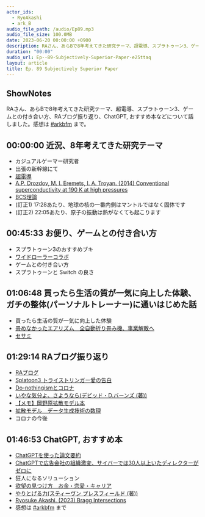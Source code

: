 ```yaml
---
actor_ids:
  - RyoAkashi
  - ark_B
audio_file_path: /audio/Ep89.mp3
audio_file_size: 100.0MB
date: 2023-06-20 00:00:00 +0900
description: RAさん、あらBで8年考えてきた研究テーマ、超電導、スプラトゥーン3、ゲームとの付き合い方、RAブログ振り返り、ChatGPT, おすすめ本などについて話しました。
duration: "00:00"
audio_url: Ep--89-Subjectively-Superior-Paper-e25ttaq
layout: article
title: Ep. 89 Subjectively Superior Paper
---
```

## ShowNotes

RAさん、あらBで8年考えてきた研究テーマ、超電導、スプラトゥーン3、ゲームとの付き合い方、RAブログ振り返り、ChatGPT, おすすめ本などについて話しました。感想は [#arkbfm](https://twitter.com/search?q=%23arkbfm&src=typed_query&f=live) まで。

## 00:00:00 近況、8年考えてきた研究テーマ
* カジュアルゲーマー研究者
* 出張の新幹線にて
* [超電導](https://ja.wikipedia.org/wiki/%E8%B6%85%E4%BC%9D%E5%B0%8E)
* [A.P. Drozdov, M. I. Eremets, I. A. Troyan. (2014) Conventional superconductivity at 190 K at high pressures](https://arxiv.org/abs/1412.0460)
* [BCS理論](https://ja.wikipedia.org/wiki/BCS%E7%90%86%E8%AB%96)
* (訂正1) 17:28あたり、地球の核の一番内側はマントルではなく固体です
* (訂正2) 22:05あたり、原子の振動は熱がなくても起こります

## 00:45:33 お便り、ゲームとの付き合い方
* スプラトゥーン3のおすすめブキ
* [ワイドローラーコラボ](https://twitter.com/SplatoonJP/status/1662021253186859014?s=20)
* ゲームとの付き合い方
* スプラトゥーンと Switch の良さ

## 01:06:48 買ったら生活の質が一気に向上した体験、ガチの整体(パーソナルトレーナー)に通いはじめた話

* 買ったら生活の質が一気に向上した体験
* [畳めなかったエアリズム　全自動折り畳み機、事業解散へ](https://business.nikkei.com/atcl/gen/19/00002/042500301/)
* [セサミ](https://jp.candyhouse.co/)

## 01:29:14 RAブログ振り返り
* [RAブログ](https://note.com/umasugirupizza/)
* [Splatoon3 トライストリンガー愛の告白](https://note.com/umasugirupizza/n/n0c628a27c38e)
* [Do-nothingismとコロナ](https://note.com/umasugirupizza/n/nc27a67291edb)
* [いやな気分よ、さようなら(デビッド・D.バーンズ (著))](https://amzn.to/3PjtYza)
* [【メモ】岡野原拡散モデル本](https://note.com/umasugirupizza/n/n8a1437572ba2)
* [拡散モデル　データ生成技術の数理](https://amzn.to/3Nj2ib8)
* コロナの今後

## 01:46:53 ChatGPT, おすすめ本
* [ChatGPTを使った論文要約](https://zenn.dev/turing_motors/articles/579ffa1c80661a)
* [ChatGPTで広告会社の組織激変、サイバーでは30人以上いたディレクターがゼロに](https://xtech.nikkei.com/atcl/nxt/column/18/02466/052600002/)
* 狂人になるソリューション
* [欲望の見つけ方　お金・恋愛・キャリア](https://amzn.to/3NfxdFh)
* [やりとげる力(スティーヴン プレスフィールド (著))](https://amzn.to/44436aG)
* [Ryosuke Akashi. (2023) Bragg Intersections](https://arxiv.org/abs/2306.04238)
* 感想は [#arkbfm](https://twitter.com/search?q=%23arkbfm&src=typed_query&f=live) まで
